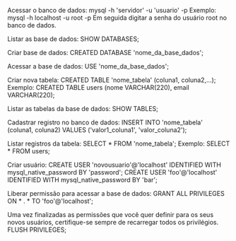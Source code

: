 Acessar o banco de dados:
mysql -h 'servidor' -u 'usuario' -p
Exemplo: mysql -h localhost -u root -p
Em seguida digitar a senha do usuário root no banco de dados.

Listar as base de dados:
SHOW DATABASES;

Criar base de dados:
CREATED DATABASE 'nome_da_base_dados';

Acessar a base de dados:
USE 'nome_da_base_dados';

Criar nova tabela:
CREATED TABLE 'nome_tabela' (coluna1, coluna2,...);
Exemplo: CREATED TABLE users (nome VARCHAR(220), email VARCHAR(220);

Listar as tabelas da base de dados:
SHOW TABLES;

Cadastrar registro no banco de dados:
INSERT INTO 'nome_tabela' (coluna1, coluna2) VALUES ('valor1_coluna1', 'valor_coluna2');

Listar registros da tabela:
SELECT * FROM 'nome_tabela';
Exemplo: SELECT * FROM users;

Criar usuário: 
CREATE USER 'novousuario'@'localhost' IDENTIFIED WITH mysql_native_password BY 'password';
CREATE USER 'foo'@'localhost' IDENTIFIED WITH mysql_native_password BY 'bar';

Liberar permissão para acessar a base de dados:
GRANT ALL PRIVILEGES ON * . * TO 'foo'@'localhost';

Uma vez finalizadas as permissões que você quer definir para os seus novos usuários, certifique-se sempre de recarregar todos os privilégios.
FLUSH PRIVILEGES;